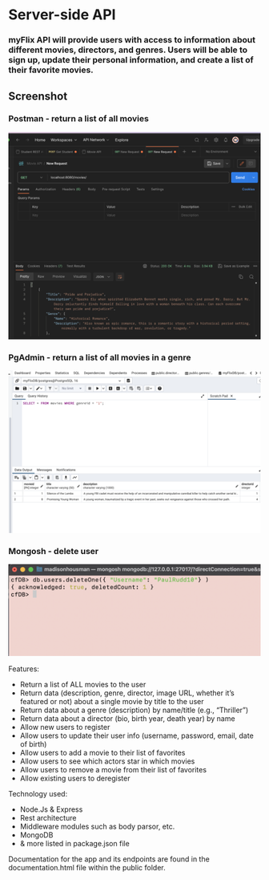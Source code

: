 # Server-side API 

### myFlix API  will provide users with access to information about different movies, directors, and genres. Users will be able to sign up, update their personal information, and create a list of their favorite movies.

## Screenshot 
### Postman - return a list of all movies
![screenshot of the project](./images/all-movies.png)

### PgAdmin - return a list of all movies in a genre
![screenshot of the project](./images/all-genre.png)

### Mongosh - delete user
![screenshot of the project](./images/delete-user.png)


Features: 
- Return a list of ALL movies to the user
- Return data (description, genre, director, image URL, whether it’s featured or not) about a
single movie by title to the user
- Return data about a genre (description) by name/title (e.g., “Thriller”)
- Return data about a director (bio, birth year, death year) by name
- Allow new users to register
- Allow users to update their user info (username, password, email, date of birth)
- Allow users to add a movie to their list of favorites
- Allow users to see which actors star in which movies
- Allow users to remove a movie from their list of favorites
- Allow existing users to deregister

Technology used:
- Node.Js & Express
- Rest architecture
- Middleware modules such as body parsor, etc.
- MongoDB
- & more listed in package.json file

Documentation for the app and its endpoints are found in the documentation.html file within the public folder.
